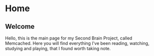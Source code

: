 # Home

## Welcome

Hello, this is the main page for my Second Brain Project, called Memcached. Here you will find everything I've been reading, watching, studying and playing, that I found worth taking note.
